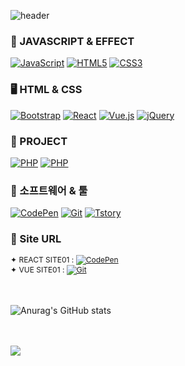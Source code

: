 ![header](https://capsule-render.vercel.app/api?type=wave&color=auto&height=300&section=header&text=EUNNY%20PORTPOLO&fontSize=90)

### 🤔 JAVASCRIPT & EFFECT   
<div>   
  <a href="#"><img alt="JavaScript" src="https://img.shields.io/badge/JavaScript-F7DF1E?style=flat&logo=JavaScript&logoColor=white"></a>   
  <a href="#"><img alt="HTML5" src="https://img.shields.io/badge/HTML5-E34F26?logo=HTML5&logoColor=white"></a>   
  <a href="#"><img alt="CSS3" src="https://img.shields.io/badge/CSS3-1572B6?logo=CSS3&logoColor=white"></a>   
</div>   

### 🖥 HTML & CSS   
<div>   
  <a href="#"><img alt="Bootstrap" src="https://img.shields.io/badge/Bootstrap-7952B3?logo=Bootstrap&logoColor=white"></a>   
  <a href="#"><img alt="React" src="https://img.shields.io/badge/React-61DAFB?logo=React&logoColor=white"></a>   
  <a href="#"><img alt="Vue.js" src="https://img.shields.io/badge/Vue.js-4FC08D?logo=Vue.js&logoColor=white"></a>   
  <a href="#"><img alt="jQuery" src="https://img.shields.io/badge/jQuery-0769AD?logo=jQuery&logoColor=white"></a>   
</div>   

### 🧸 PROJECT   
<div>   
  <a href="[#](http://praise1109.dothome.co.kr/)"><img alt="PHP" src="https://img.shields.io/badge/PHP-777BB4?logo=PHP&logoColor=white"></a>   
  <a href="[#](http://praise11092.dothome.co.kr/)"><img alt="PHP" src="https://img.shields.io/badge/PHP-777BB4?logo=PHP&logoColor=white"></a>   
<!--   <a href="#"><img alt="Netlify" src="https://img.shields.io/badge/Netlify-00C7B7?logo=Netlify&logoColor=white"></a>    -->
<!--   <a href="#"><img alt="phpMyAdmin" src="https://img.shields.io/badge/phpMyAdmin-6C78AF?logo=phpMyAdmin&logoColor=white"></a>    -->
</div>   

### 🤖 소프트웨어 & 툴   
<div>    
  <a href="#"><img alt="CodePen" src="https://img.shields.io/badge/CodePen-000?logo=CodePen&logoColor=white"></a>   
  <a href="#"><img alt="Git" src="https://img.shields.io/badge/Git-F05032?logo=Git&logoColor=white"></a>   
  <a href="#"><img alt="Tstory" src="https://img.shields.io/badge/Visual Studio Code-007ACC?logo=Visual Studio Code&logoColor=white"></a>   
</div>   

### 📖 Site URL
<div style="font-size: 12px;">
  ✦ REACT SITE01 : 
  <a href="https://react01-eunny.netlify.app/"><img alt="CodePen" src="https://img.shields.io/badge/React-61DAFB?logo=React&logoColor=white"></a><br>
  ✦ VUE SITE01 : 
  <a href="https://vue-api-01.web.app/ "><img alt="Git" src="https://img.shields.io/badge/Vue.js-4FC08D?logo=Vue.js&logoColor=white"></a>   
</div> 

<br>
<br>

![Anurag's GitHub stats](https://github-readme-stats.vercel.app/api?username=eu-ny&show_icons=true&theme=radical)

<br>
<br>

  <img src="http://mazandi.herokuapp.com/api?handle={eu-ny}&theme=warm"/>
